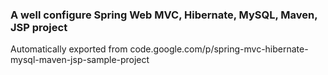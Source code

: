 ### A well configure Spring Web MVC, Hibernate, MySQL, Maven, JSP project

Automatically exported from code.google.com/p/spring-mvc-hibernate-mysql-maven-jsp-sample-project
